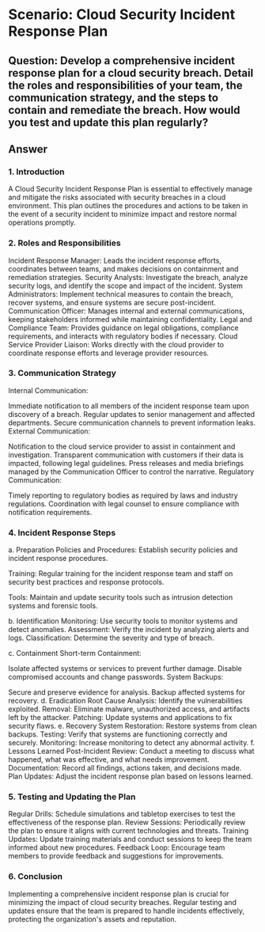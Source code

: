 # Scenario: Cloud Security Incident Response Plan 

## Question: Develop a comprehensive incident response plan for a cloud security breach. Detail the roles and responsibilities of your team, the communication strategy, and the steps to contain and remediate the breach. How would you test and update this plan regularly? 

## Answer
### 1. Introduction
A Cloud Security Incident Response Plan is essential to effectively manage and mitigate the risks associated with security breaches in a cloud environment. This plan outlines the procedures and actions to be taken in the event of a security incident to minimize impact and restore normal operations promptly.

### 2. Roles and Responsibilities
Incident Response Manager: Leads the incident response efforts, coordinates between teams, and makes decisions on containment and remediation strategies.
Security Analysts: Investigate the breach, analyze security logs, and identify the scope and impact of the incident.
System Administrators: Implement technical measures to contain the breach, recover systems, and ensure systems are secure post-incident.
Communication Officer: Manages internal and external communications, keeping stakeholders informed while maintaining confidentiality.
Legal and Compliance Team: Provides guidance on legal obligations, compliance requirements, and interacts with regulatory bodies if necessary.
Cloud Service Provider Liaison: Works directly with the cloud provider to coordinate response efforts and leverage provider resources.

### 3. Communication Strategy
Internal Communication:

Immediate notification to all members of the incident response team upon discovery of a breach.
Regular updates to senior management and affected departments.
Secure communication channels to prevent information leaks.
External Communication:

Notification to the cloud service provider to assist in containment and investigation.
Transparent communication with customers if their data is impacted, following legal guidelines.
Press releases and media briefings managed by the Communication Officer to control the narrative.
Regulatory Communication:

Timely reporting to regulatory bodies as required by laws and industry regulations.
Coordination with legal counsel to ensure compliance with notification requirements.

### 4. Incident Response Steps
a. Preparation
Policies and Procedures: Establish security policies and incident response procedures.

Training: Regular training for the incident response team and staff on security best practices and response protocols.

Tools: Maintain and update security tools such as intrusion detection systems and forensic tools.

b. Identification
Monitoring: Use security tools to monitor systems and detect anomalies.
Assessment: Verify the incident by analyzing alerts and logs.
Classification: Determine the severity and type of breach.

c. Containment
Short-term Containment:

Isolate affected systems or services to prevent further damage.
Disable compromised accounts and change passwords.
System Backups:

Secure and preserve evidence for analysis.
Backup affected systems for recovery.
d. Eradication
Root Cause Analysis: Identify the vulnerabilities exploited.
Removal: Eliminate malware, unauthorized access, and artifacts left by the attacker.
Patching: Update systems and applications to fix security flaws.
e. Recovery
System Restoration: Restore systems from clean backups.
Testing: Verify that systems are functioning correctly and securely.
Monitoring: Increase monitoring to detect any abnormal activity.
f. Lessons Learned
Post-Incident Review: Conduct a meeting to discuss what happened, what was effective, and what needs improvement.
Documentation: Record all findings, actions taken, and decisions made.
Plan Updates: Adjust the incident response plan based on lessons learned.

### 5. Testing and Updating the Plan
Regular Drills: Schedule simulations and tabletop exercises to test the effectiveness of the response plan.
Review Sessions: Periodically review the plan to ensure it aligns with current technologies and threats.
Training Updates: Update training materials and conduct sessions to keep the team informed about new procedures.
Feedback Loop: Encourage team members to provide feedback and suggestions for improvements.

### 6. Conclusion
Implementing a comprehensive incident response plan is crucial for minimizing the impact of cloud security breaches. Regular testing and updates ensure that the team is prepared to handle incidents effectively, protecting the organization's assets and reputation.
